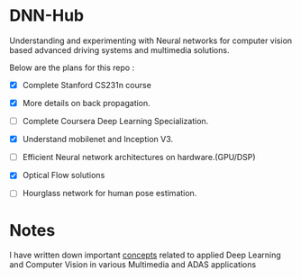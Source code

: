# DNN-Hub
Understanding and experimenting with Neural networks for computer vision based advanced driving systems and multimedia solutions.

Below are the plans for this repo : 

- [X] Complete Stanford CS231n course
- [X] More details on back propagation.
- [ ] Complete Coursera Deep Learning Specialization.
- [X] Understand mobilenet and Inception V3.
- [ ] Efficient Neural network architectures on hardware.(GPU/DSP)
- [x] Optical Flow solutions
- [ ] Hourglass network for human pose estimation.



# Notes

I have written down important [concepts](./Notes/) related to applied Deep Learning and Computer Vision in various Multimedia and ADAS applications

